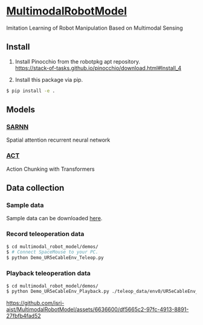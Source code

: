# [MultimodalRobotModel](https://github.com/isri-aist/MultimodalRobotModel)
Imitation Learning of Robot Manipulation Based on Multimodal Sensing

## Install
1. Install Pinocchio from the robotpkg apt repository.  
https://stack-of-tasks.github.io/pinocchio/download.html#Install_4

2. Install this package via pip.
```bash
$ pip install -e .
```

## Models
### [SARNN](./multimodal_robot_model/sarnn)
Spatial attention recurrent neural network

### [ACT](./multimodal_robot_model/act)
Action Chunking with Transformers

## Data collection
### Sample data
Sample data can be downloaded [here](https://www.dropbox.com/scl/fi/15r33msj4vd1potaosirh/teleop_data_20240414.zip?rlkey=2vt1h5gde7l42vrwz4axj10da&dl=0).

### Record teleoperation data
```bash
$ cd multimodal_robot_model/demos/
$ # Connect SpaceMouse to your PC.
$ python Demo_UR5eCableEnv_Teleop.py
```

### Playback teleoperation data
```bash
$ cd multimodal_robot_model/demos/
$ python Demo_UR5eCableEnv_Playback.py ./teleop_data/env0/UR5eCableEnv_env0_000.npz
```

https://github.com/isri-aist/MultimodalRobotModel/assets/6636600/df5665c2-97fc-4913-8891-27fbfb4fad52
